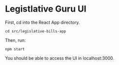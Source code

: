 # Legistlative Guru UI

First, cd into the React App directory.
```
cd src/legislative-bills-app
```

Then, run:
```
npm start
```

You should be able to access the UI in localhost:3000.
